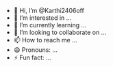 - 👋 Hi, I’m @Karthi2406off
- 👀 I’m interested in ...
- 🌱 I’m currently learning ...
- 💞️ I’m looking to collaborate on ...
- 📫 How to reach me ...
- 😄 Pronouns: ...
- ⚡ Fun fact: ...

<!---
Karthi2406off/Karthi2406off is a ✨ special ✨ repository because its `README.md` (this file) appears on your GitHub profile.
You can click the Preview link to take a look at your changes.
--->
